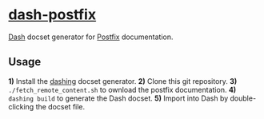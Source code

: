 # [dash-postfix](https://github.com/fnkr/dash-postfix)

[Dash](https://kapeli.com/dash) docset generator for [Postfix](http://www.postfix.org) documentation.

## Usage

**1)** Install the [dashing](https://github.com/technosophos/dashing.git) docset generator.
**2)** Clone this git repository.
**3)** `./fetch_remote_content.sh` to ownload the postfix documentation.
**4)** `dashing build` to generate the Dash docset.
**5)** Import into Dash by double-clicking the docset file.
